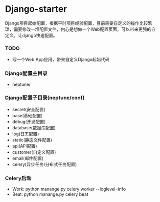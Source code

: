 # Django-starter

Django项目起始配置，根据平时项目经验配置，目前需要自定义的操作比较繁琐，需要修改一堆配置文件，内心是想做一个Web配置页面，可以带来更强的自定义，让django快速配置。

### TODO 
+ 写一个Web App应用，带来自定义Django起始代码


### Django配置主目录

- neptune/

### Django配置子目录(neptune/conf)
- secret(安全配置)
- base(基础配置)
- debug(开发配置)
- database(数据库配置)
- log(日志配置)
- static(静态文件配置)
- api(API配置)
- customer(自定义配置)
- email(邮件配置)
- celery(异步任务/分布式任务配置)




### Celery启动
- Work: python manange.py celery worker --loglevel=info
- Beat: python manange.py celery beat